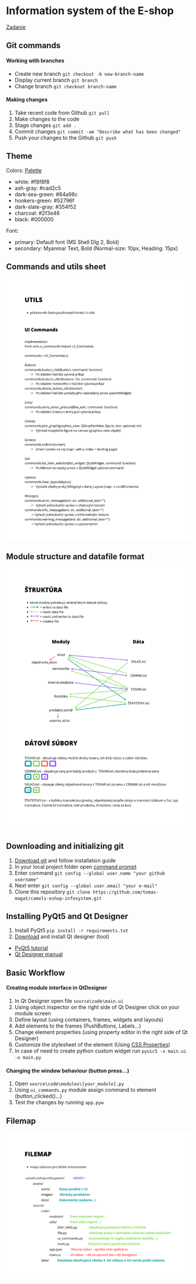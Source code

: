# Information system of the E-shop

[Zadanie](assets/docs/zadanie.pdf)
 
 
## Git commands

#### Working with branches
- Create new branch `git checkout -b new-branch-name`
- Display current branch `git branch` 
- Change branch `git checkout branch-name`

#### Making changes 
1. Take recent code from Github `git pull`
3. Make changes to the code
4. Stage changes `git add .`
5. Commit changes `git commit -am "Describe what has been changed"`
6. Push your changes to the Github `git push`


## Theme

Colors: [Palette](https://coolors.co/palette/cad2c5-84a98c-52796f-354f52-2f3e46)
- white: #f8f8f8
- ash-gray: #cad2c5
- dark-sea-green: #84a98c
- hookers-green: #52796f
- dark-slate-gray: #354f52
- charcoal: #2f3e46
- black: #000000

Font: 
- primary: Default font (MS Shell Dlg 2, Bold)
- secondary: Myanmar Text, Bold (Normal-size: 10px, Heading: 15px)


## Commands and utils sheet
![](assets/docs/COMMANDS_2.png)

## Module structure and datafile format
![](assets/docs/STRUCTURE_2.png)

## Downloading and initializing git

1. [Download git](https://git-scm.com/) and follow installation guide
2. In your local project folder open [command prompt](https://www.youtube.com/watch?v=bgSSJQolR0E)
3. Enter command `git config --global user.name "your github username"`
4. Next enter `git config --global user.email "your e-mail"`
5. Clone this repository `git clone https://github.com/tomas-magat/camels-eshop-infosystem.git`


## Installing PyQt5 and Qt Designer

1. Install PyQt5  `pip install -r requirements.txt`
2. [Download](https://build-system.fman.io/qt-designer-download) and install Qt designer (tool)  

- [PyQt5 tutorial](https://www.pythonguis.com/pyqt5-tutorial/)
- [Qt Designer manual](https://doc.qt.io/archives/qt-4.8/designer-manual.html)


## Basic Workflow

#### Creating module interface in QtDesigner
1. In Qt Designer open file `source\code\main.ui`
2. Using object inspector on the right side of Qt Designer click on your module screen
3. Define layout (using containers, frames, widgets and layouts)
4. Add elements to the frames (PushButtons, Labels...)
5. Change element properties (using property editor in the right side of Qt Designer) 
6. Customize the stylesheet of the element (Using [CSS Properties](https://www.youtube.com/watch?v=508C8dX9_og))
7. In case of need to create python custom widget run `pyuic5 -x main.ui -o main.py`

#### Changing the window behaviour (button press...)
1. Open `source\code\modules\[your_module].py`
2. Using `ui_commands.py` module assign command to element (button_clicked()...)
3. Test the changes by running `app.pyw`

## Filemap
![](assets/docs/FILEMAP_2.png)
